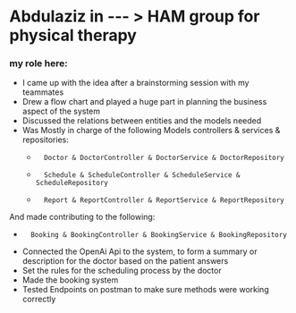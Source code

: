 # Abdulaziz in  --- > HAM group for physical therapy


### my role here:

* I came up with the idea after a brainstorming session with my teammates
* Drew a flow chart and played a huge part in planning the business aspect of the system
* Discussed the relations between entities and the models needed
* Was Mostly in charge of the following Models controllers & services & repositories:
    *       Doctor & DoctorController & DoctorService & DoctorRepository
    *       Schedule & ScheduleController & ScheduleService & ScheduleRepository
    *       Report & ReportController & ReportService & ReportRepository

And made contributing to the following:

*       Booking & BookingController & BookingService & BookingRepository


* Connected the OpenAi Api to the system, to form a summary or description for the doctor based on the patient answers
* Set the rules for the scheduling process by the doctor
* Made the booking system
* Tested Endpoints on postman to make sure methods were working correctly